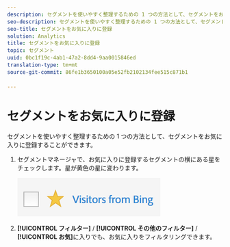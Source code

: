 ```yaml
---
description: セグメントを使いやすく整理するための 1 つの方法として、セグメントをお気に入りに登録することができます。
seo-description: セグメントを使いやすく整理するための 1 つの方法として、セグメントをお気に入りに登録することができます。
seo-title: セグメントをお気に入りに登録
solution: Analytics
title: セグメントをお気に入りに登録
topic: セグメント
uuid: 0bc1f19c-4ab1-47a2-8dd4-9aa0015846ed
translation-type: tm+mt
source-git-commit: 86fe1b3650100a05e52fb2102134fee515c871b1

---
```



# セグメントをお気に入りに登録

セグメントを使いやすく整理するための 1 つの方法として、セグメントをお気に入りに登録することができます。

1. セグメントマネージャで、お気に入りに登録するセグメントの横にある星をチェックします。星が黄色の星に変わります。

   ![](assets/favorites.png)

1. **[!UICONTROL フィルター]** / **[!UICONTROL その他のフィルター]** / **[!UICONTROL お気]**&#x200B;に入りでも、お気に入りをフィルタリングできます。
